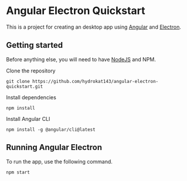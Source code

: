 # Angular Electron Quickstart

This is a project for creating an desktop app using [Angular](https://angular.io/) and [Electron](https://electronjs.org/).

## Getting started

Before anything else, you will need to have [NodeJS](https://nodejs.org/en/) and NPM.

Clone the repository 
```
git clone https://github.com/hydrokat143/angular-electron-quickstart.git
```

Install dependencies
```
npm install
```

Install Angular CLI
```
npm install -g @angular/cli@latest
```

## Running Angular Electron
To run the app, use the following command.
```
npm start
```